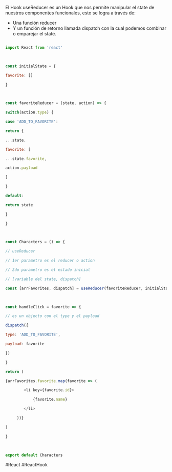 El Hook useReducer es un Hook que nos permite manipular el state de nuestros componentes funcionales, esto se logra a través de:

- Una función reducer
- Y un función de retorno llamada dispatch con la cual podemos combinar o emparejar el state.

```jsx

import React from 'react'

  

const initialState = {

favorite: []

}

  

const favoriteReducer = (state, action) => {

switch(action.type) {

case 'ADD_TO_FAVORITE':

return {

...state,

favorite: [

...state.favorite,

action.payload

]

}

default: 

return state

}

}

  

const Characters = () => {

// useReducer

// 1er parametro es el reducer o action

// 2do parametro es el estado inicial

// [variable del state, dispatch]

const [arrFavorites, dispatch] = useReducer(favoriteReducer, initialState)

  

const handleClick = favorite => {

// es un objecto con el type y el payload

dispatch({

type: 'ADD_TO_FAVORITE',

payload: favorite

})

}

return (

{arrFavorites.favorite.map(favorite => (

        <li key={favorite.id}>

            {favorite.name}

        </li>

     ))}

)

}

  

export default Characters

```

#React 
#ReactHook 